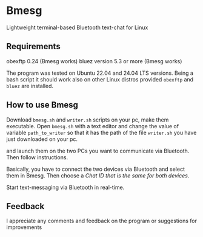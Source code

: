 # Bmesg
Lightweight terminal-based Bluetooth text-chat for Linux 
## Requirements
obexftp 0.24 (Bmesg works)
bluez version 5.3 or more (Bmesg works)

The program was tested on Ubuntu 22.04 and 24.04 LTS versions. Being a bash script it should work also on other Linux distros provided `obexftp` and `bluez` are installed.
## How to use Bmesg
Download `bmesg.sh` and `writer.sh` scripts on your pc, make them executable. Open `bmesg.sh` with a text editor and change the value of variable `path_to_writer` so that it has the path of the file `writer.sh` you have just downloaded on your pc.

and launch them on the two PCs you want to communicate via Bluetooth. Then follow instructions.

Basically, you have to connect the two devices via Bluetooth and select them in Bmesg. Then choose a *Chat ID that is the same for both devices*.

Start text-messaging via Bluetooth in real-time.
## Feedback
I appreciate any comments and feedback on the program or suggestions for improvements
